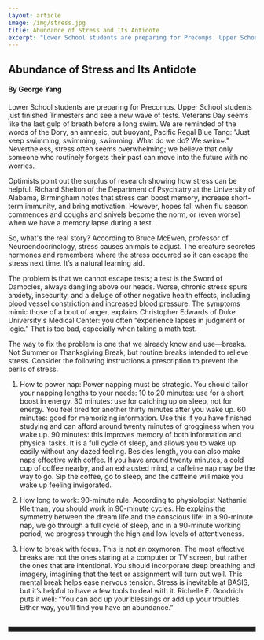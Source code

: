 ```yaml
---
layout: article
image: /img/stress.jpg
title: Abundance of Stress and Its Antidote
excerpt: "Lower School students are preparing for Precomps. Upper School students just finished Trimesters and see a new wave of tests. Veterans Day seems like the last gulp of breath before a long swim."
---
```


<h2>Abundance of Stress and Its Antidote</h2>
<h4>By George Yang</h4>

Lower School students are preparing for Precomps. Upper School students just finished Trimesters and see a new wave of tests. Veterans Day seems like the last gulp of breath before a long swim. We are reminded of the words of the Dory, an amnesic, but buoyant, Pacific Regal Blue Tang: "Just keep swimming, swimming, swimming. What do we do? We swim~." Nevertheless, stress often seems overwhelming; we believe that only someone who routinely forgets their past can move into the future with no worries.

Optimists point out the surplus of research showing how stress can be helpful. Richard Shelton of the Department of Psychiatry at the University of Alabama, Birmingham notes that stress can boost memory, increase short-term immunity, and bring motivation. However, hopes fall when flu season commences and coughs and snivels become the norm, or (even worse) when we have a memory lapse during a test. 

So, what's the real story? According to Bruce McEwen, professor of Neuroendocrinology, stress causes animals to adjust. The creature secretes hormones and remembers where the stress occurred so it can escape the stress next time. It’s a natural learning aid.

The problem is that we cannot escape tests; a test is the Sword of Damocles, always dangling above our heads. Worse, chronic stress spurs anxiety, insecurity, and a deluge of other negative health effects, including blood vessel constriction and increased blood pressure. The symptoms mimic those of a bout of anger, explains Christopher Edwards of Duke University's Medical Center: you often “experience lapses in judgment or logic.” That is too bad, especially when taking a math test.

The way to fix the problem is one that we already know and use—breaks. Not Summer or Thanksgiving Break, but routine breaks intended to relieve stress. Consider the following instructions a prescription to prevent the perils of stress. 

1) How to power nap:
	Power napping must be strategic. You should tailor your napping lengths to your needs:
	10 to 20 minutes: use for a short boost in energy.
	30 minutes: use for catching up on sleep, not for energy. You feel tired for another thirty minutes after you wake up.
	60 minutes: good for memorizing information. Use this if you have finished studying and can afford around twenty minutes of grogginess when you wake up.
	90 minutes: this improves memory of both information and physical tasks. It is a full cycle of sleep, and allows you to wake up easily without any dazed feeling.
	Besides length, you can also make naps effective with coffee. If you have around twenty minutes, a cold cup of coffee nearby, and an exhausted mind, a caffeine nap may be the way to go. Sip the coffee, go to sleep, and the caffeine will make you wake up feeling invigorated. 

2) How long to work: 90-minute rule.
	According to physiologist Nathaniel Kleitman, you should work in 90-minute cycles. He explains the symmetry between the dream life and the conscious life: in a 90-minute nap, we go through a full cycle of sleep, and in a 90-minute working period, we progress through the high and low levels of attentiveness.
	
3) How to break with focus.
	This is not an oxymoron. The most effective breaks are not the ones staring at a computer or TV screen, but rather the ones that are intentional. You should incorporate deep breathing and imagery, imagining that the test or assignment will turn out well. This mental break helps ease nervous tension. 
	Stress is inevitable at BASIS, but it’s helpful to have a few tools to deal with it. Richelle E. Goodrich puts it well: “You can add up your blessings or add up your troubles. Either way, you'll find you have an abundance.”

<hr style="color:black; border-width:2px; border-color:black; margin: 0px; margin-top: 30px; padding-bottom: 10px;">

